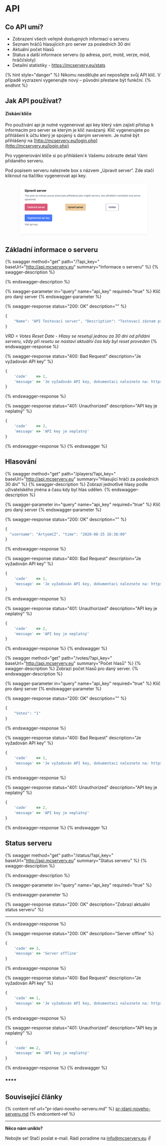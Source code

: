 # API

## Co API umí?

* Zobrazení všech veřejně dostupných informací o serveru
* Seznam hráčů hlasujících pro server za posledních 30 dní
* Aktuální počet hlasů
* Status a další informace serveru (ip adresa, port, motd, verze, mód, hráči/sloty)
* Detailní statistiky - https://mcservery.eu/stats

{% hint style="danger" %}
Nikomu nesdělujte ani neposílejte svůj API klíč. V případě vyzrazení vygenerujte nový – původní přestane být funkční.
{% endhint %}

## Jak API používat?

#### **Získání klíče**

Pro používání api je nutné vygenerovat api key který vám zajistí přístup k informacím pro server se kterým je klíč navázaný. Klíč vygenerujete po přihlášení k účtu který je spojený s daným serverem. Je nutné být přihlášený na [http://mcservery.eu/login.php](http://mcservery.eu/login.php)

Pro vygenerování klíče si po přihlášení k Vašemu zobrazte detail Vámi přidaného serveru.&#x20;

Pod popisem serveru naleznete box s názvem „Upravit server“. Zde stačí kliknout na tlačítko vygenerovat api key.

<figure><img src="../.gitbook/assets/image.png" alt=""><figcaption></figcaption></figure>

## Základní informace o serveru

{% swagger method="get" path="/?api_key=" baseUrl="http://api.mcservery.eu" summary="Informace o serveru" %}
{% swagger-description %}

{% endswagger-description %}

{% swagger-parameter in="query" name="api_key" required="true" %}
Klíč pro daný server
{% endswagger-parameter %}

{% swagger-response status="200: OK" description="" %}
```javascript
{ 
    "Name": "API Testovací server", "Description": "Testovací záznam pro zkoušku API", "Adress": "mc.hypixel.net", "Port": "25565", "Web": "http://api.mcservery.eu", "Discord": "", "Tag1": "", "Tag2": "", "Tag3": "", "Votes": "1", "VRD": "2020-08-25 15:39:03"
}
```

_VRD = Votes Reset Date - Hlasy se resetují jednou za 30 dní od přidání serveru, vždy při resetu se nastaví aktuální čas kdy byl reset proveden_
{% endswagger-response %}

{% swagger-response status="400: Bad Request" description="Je vyžadován API key" %}
```javascript
{
    'code'    => 1,
    'message' => 'Je vyžadován API key, dokumentaci naleznete na: https://github.com/McServery/API-Dokumentace'
}
```
{% endswagger-response %}

{% swagger-response status="401: Unauthorized" description="API key je neplatný" %}
```javascript
{   
    'code'    => 2,
    'message' => 'API key je neplatný'
}
```
{% endswagger-response %}
{% endswagger %}

## Hlasování

{% swagger method="get" path="/players/?api_key=" baseUrl="http://api.mcservery.eu" summary="Hlasující hráči za posledních 30 dní" %}
{% swagger-description %}
Zobrazí jednotlivé hlasy podle uživatelského jména a času kdy byl hlas udělen.
{% endswagger-description %}

{% swagger-parameter in="query" name="api_key" required="true" %}
Klíč pro daný server
{% endswagger-parameter %}

{% swagger-response status="200: OK" description="" %}
```javascript
{ 
  "username": "ArtyomCZ", "time": "2020-08-25 18:38:00"
}
```
{% endswagger-response %}

{% swagger-response status="400: Bad Request" description="Je vyžadován API key" %}
```javascript
{
    'code'    => 1,
    'message' => 'Je vyžadován API key, dokumentaci naleznete na: https://github.com/McServery/API-Dokumentace'
}
```
{% endswagger-response %}

{% swagger-response status="401: Unauthorized" description="API key je neplatný" %}
```javascript
{
    'code'    => 2,
    'message' => 'API key je neplatný'
}
```
{% endswagger-response %}
{% endswagger %}

{% swagger method="get" path="/votes/?api_key=" baseUrl="http://api.mcservery.eu" summary="Počet hlasů" %}
{% swagger-description %}
Zobrazí počet hlasů pro daný server.
{% endswagger-description %}

{% swagger-parameter in="query" name="api_key" required="true" %}
Klíč pro daný server
{% endswagger-parameter %}

{% swagger-response status="200: OK" description="" %}
```javascript
{
    "Votes": "1"
}
```
{% endswagger-response %}

{% swagger-response status="400: Bad Request" description="Je vyžadován API key" %}
```javascript
{
    'code'    => 1,
    'message' => 'Je vyžadován API key, dokumentaci naleznete na: https://github.com/McServery/API-Dokumentace'
}
```
{% endswagger-response %}

{% swagger-response status="401: Unauthorized" description="API key je neplatný" %}
```javascript
{
    'code'    => 2,
    'message' => 'API key je neplatný'
}
```
{% endswagger-response %}
{% endswagger %}

## Status serveru

{% swagger method="get" path="/status/?api_key=" baseUrl="http://api.mcservery.eu" summary="Status serveru" %}
{% swagger-description %}

{% endswagger-description %}

{% swagger-parameter in="query" name="api_key" required="true" %}

{% endswagger-parameter %}

{% swagger-response status="200: OK" description="Zobrazí aktuální status serveru" %}
****
{% endswagger-response %}

{% swagger-response status="200: OK" description="Server offline" %}
```javascript
{
    'code' => 3,
    'message' => 'Server offline'
}
```
{% endswagger-response %}

{% swagger-response status="400: Bad Request" description="Je vyžadován API key" %}
```javascript
{
    'code' => 1, 
    'message' => 'Je vyžadován API key, dokumentaci naleznete na: https://github.com/McServery/API-Dokumentace'
}
```
{% endswagger-response %}

{% swagger-response status="401: Unauthorized" description="API key je neplatný" %}
```javascript
{
    'code' => 2,
    'message' => 'API key je neplatný'
}
```
{% endswagger-response %}
{% endswagger %}

### ****

## Související články

{% content-ref url="pr-idani-noveho-serveru.md" %}
[pr-idani-noveho-serveru.md](pr-idani-noveho-serveru.md)
{% endcontent-ref %}

****

**Něco nám uniklo?**

Nebojte se! Stačí poslat e-mail. Rádi poradíme na [info@mcservery.eu](mailto:info@mcservery.eu) ✌️

